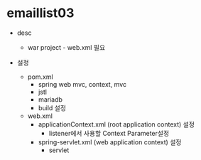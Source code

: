 # emaillist03

* desc
	* war project - web.xml 필요
	
* 설정
	* pom.xml
		* spring web mvc, context, mvc
		* jstl
		* mariadb
		* build 설정
	* web.xml
		* applicationContext.xml (root application context) 설정
			* listener에서 사용할 Context Parameter설정
		* spring-servlet.xml (web application context) 설정
			* servlet
